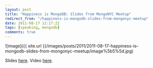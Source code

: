 ```yaml
---
layout: post
title: "Happiness is MongoDB: Slides from MongoNYC Meetup"
redirect_from: "/happiness-is-mongodb-slides-from-mongonyc-meetup"
date: 2011-08-17 12:17:22
tags: [speaking, mongodb]
comments: true
---
```

![image]({{ site.url }}/images/posts/2011/2011-08-17-happiness-is-mongodb-slides-from-mongonyc-meetup/image%5b5%5d.jpg)

Slides [here](http://www.slideshare.net/dblockdotorg/2011-0816-mongonyc). Video [here](https://www.mongodb.com/presentations/happiness-mongodb).

